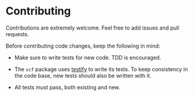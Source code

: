 # Contributing

Contributions are extremely welcome. Feel free to add issues and pull requests.

Before contributing code changes, keep the following in mind:

* Make sure to write tests for new code. TDD is encouraged.

* The `vcf` package uses [testify](https://github.com/stretchr/testify) to write its tests. To keep consistency in the code base, new tests should also be written with it.

* All tests must pass, both existing and new.
